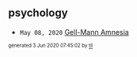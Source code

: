 ## psychology


* <code>May 08, 2020</code> [Gell-Mann Amnesia](2020-05-08T09-08-00-gell-mann-amnesia.md)

<sup><sub>generated 3 Jun 2020 07:45:02 by <a href='https://github.com/senorprogrammer/til'>til</a></sub></sup>
